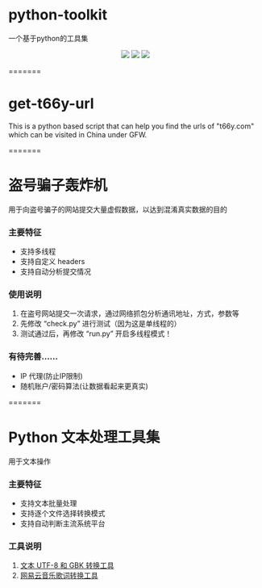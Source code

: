 # python-toolkit
一个基于python的工具集
<p align="center">
<img src="https://img.shields.io/github/license/hui-shao/python-toolkit?color=orange&style=flat-square">
<img src="https://img.shields.io/badge/python-3.x-blueviolet.svg?longCache=true&style=flat-square">
<img src="https://img.shields.io/badge/Platform-Windows%20%20%7C%20Linux-blue.svg?longCache=true&style=flat-square">
</p>

=======
# get-t66y-url

This is a python based script that can help you find the urls of "t66y.com" which can be visited in China under GFW.

=======
# 盗号骗子轰炸机
用于向盗号骗子的网站提交大量虚假数据，以达到混淆真实数据的目的

### 主要特征

- 支持多线程
- 支持自定义 headers
- 支持自动分析提交情况

### 使用说明

1. 在盗号网站提交一次请求，通过网络抓包分析通讯地址，方式，参数等
2. 先修改 “check.py” 进行测试（因为这是单线程的）
3. 测试通过后，再修改 “run.py” 开启多线程模式！

### 有待完善……

- IP 代理(防止IP限制)
- 随机账户/密码算法(让数据看起来更真实)

=======
# Python 文本处理工具集
用于文本操作

### 主要特征

- 支持文本批量处理
- 支持逐个文件选择转换模式
- 支持自动判断主流系统平台

### 工具说明

1. [文本 UTF-8 和 GBK 转换工具](https://github.com/hui-shao/python-toolkit/blob/text-tools/GBK_UTF-8-Converter/README.md)
2. [网易云音乐歌词转换工具](https://github.com/hui-shao/python-toolkit/blob/text-tools/NetEaseCloudMusic-LyricConverter/README.md)

